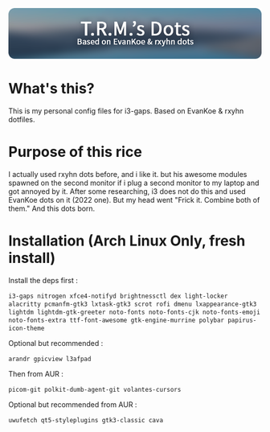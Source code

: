 ![banner](https://github.com/Putu-Justine/dotfiles/blob/master/.github-assets/banner/main.png)
# What's this?
This is my personal config files for i3-gaps. Based on EvanKoe & rxyhn dotfiles.
# Purpose of this rice
I actually used rxyhn dots before, and i like it. but his awesome modules spawned on the second monitor if i plug a second monitor to my laptop and got annoyed by it. After some researching, i3 does not do this and used EvanKoe dots on it (2022 one). But my head went "Frick it. Combine both of them." And this dots born.
# Installation (Arch Linux Only, fresh install)
Install the deps first :
```
i3-gaps nitrogen xfce4-notifyd brightnessctl dex light-locker alacritty pcmanfm-gtk3 lxtask-gtk3 scrot rofi dmenu lxappearance-gtk3 lightdm lightdm-gtk-greeter noto-fonts noto-fonts-cjk noto-fonts-emoji noto-fonts-extra ttf-font-awesome gtk-engine-murrine polybar papirus-icon-theme
```
Optional but recommended :
```
arandr gpicview l3afpad
```
Then from AUR :
```
picom-git polkit-dumb-agent-git volantes-cursors
```
Optional but recommended from AUR :
```
uwufetch qt5-styleplugins gtk3-classic cava
```